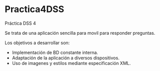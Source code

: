 # Practica4DSS

Práctica DSS 4

Se trata de una aplicación sencilla para movil para responder preguntas.

Los objetivos a desarrollar son:

- Implementación de BD constante interna.
- Adaptación de la aplicación a diversos dispositivos.
- Uso de imagenes y estilos mediante especificación XML.

